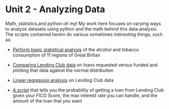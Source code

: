 # Unit 2 - Analyzing Data #
Math, statistics,and python oh my! My work here focuses on varying ways to analyze datasets using python and the math behind this data analysis. The scripts contained herein do various sometimes interesting things, such as: 

* <a href="https://github.com/yorktronic/data_science/blob/master/thinkful/Unit2/probability_statistics/">Perform basic statistical analysis</a> of the alcohol and tobacco consumption of 11 regions of Great Britian
* <a href="https://github.com/yorktronic/data_science/tree/master/thinkful/Unit2/univariate_analysis/lending_club_challenge">Comparing Lending Club data</a> on loans requested versus funded and plotting that data against the normal distribution

* <a href="https://github.com/yorktronic/data_science/tree/master/thinkful/Unit2/linear_regression_and_correlation">Linear regression analysis</a> on Lending Club data

* <a href="https://github.com/yorktronic/data_science/tree/master/thinkful/Unit2/logistic_regression">A script</a> that tells you the probability of getting a loan from Lending Club given your FICO Score, the max interest rate you can handle, and the amount of the loan that you want
